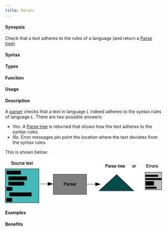 ```yaml
---
title: Parser
---
```


#### Synopsis

Check that a text adheres to the rules of a language (and return a [Parse tree](/docs/Rascalopedia/ParseTree)).

#### Syntax

#### Types

#### Function
       
#### Usage

#### Description

A [parser](http://en.wikipedia.org/wiki/Parsing) checks that a text in language _L_ indeed adheres 
to the syntax rules of language _L_. There are two possible answers:

*  _Yes_. A [Parse tree](/docs/Rascalopedia/ParseTree) is returned that shows how the text adheres to the syntax rules.
*  _No_. Error messages pin point the location where the text deviates from the syntax rules.


This is shown below:


![](/assets/Rascalopedia/Parser/parser.png)


#### Examples

#### Benefits


